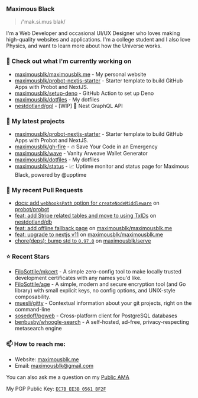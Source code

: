 ### Maximous Black

> /'mak.si.mus blak/

I'm a Web Developer and occasional UI/UX Designer who loves making high-quality websites and applications. I'm a college
student and I also love Physics, and want to learn more about how the Universe works.

### 👷 Check out what I'm currently working on

- [maximousblk/maximousblk.me](https://github.com/maximousblk/maximousblk.me) - My personal website
- [maximousblk/probot-nextjs-starter](https://github.com/maximousblk/probot-nextjs-starter) - Starter template to build GitHub Apps with Probot and NextJS.
- [maximousblk/setup-deno](https://github.com/maximousblk/setup-deno) - GitHub Action to set up Deno
- [maximousblk/dotfiles](https://github.com/maximousblk/dotfiles) - My dotfiles
- [nestdotland/gql](https://github.com/nestdotland/gql) - [WIP] 📡 Nest GraphQL API


### 🌱 My latest projects

- [maximousblk/probot-nextjs-starter](https://github.com/maximousblk/probot-nextjs-starter) - Starter template to build GitHub Apps with Probot and NextJS.
- [maximousblk/gh-fire](https://github.com/maximousblk/gh-fire) - 🔥 Save Your Code in an Emergency
- [maximousblk/wave](https://github.com/maximousblk/wave) - Vanity Arweave Wallet Generator
- [maximousblk/dotfiles](https://github.com/maximousblk/dotfiles) - My dotfiles
- [maximousblk/status](https://github.com/maximousblk/status) - 📈 Uptime monitor and status page for Maximous Black, powered by @upptime


### 🔨 My recent Pull Requests

- [docs: add `webhooksPath` option for `createNodeMiddleware`](https://github.com/probot/probot/pull/1588) on [probot/probot](https://github.com/probot/probot)
- [feat: add Stripe related tables and move to using TxIDs](https://github.com/nestdotland/db/pull/11) on [nestdotland/db](https://github.com/nestdotland/db)
- [feat: add offline fallback page](https://github.com/maximousblk/maximousblk.me/pull/182) on [maximousblk/maximousblk.me](https://github.com/maximousblk/maximousblk.me)
- [feat: upgrade to nextjs v11](https://github.com/maximousblk/maximousblk.me/pull/123) on [maximousblk/maximousblk.me](https://github.com/maximousblk/maximousblk.me)
- [chore(deps): bump std to `0.97.0`](https://github.com/maximousblk/serve/pull/3) on [maximousblk/serve](https://github.com/maximousblk/serve)


### ⭐ Recent Stars

- [FiloSottile/mkcert](https://github.com/FiloSottile/mkcert) - A simple zero-config tool to make locally trusted development certificates with any names you&#39;d like.
- [FiloSottile/age](https://github.com/FiloSottile/age) - A simple, modern and secure encryption tool (and Go library) with small explicit keys, no config options, and UNIX-style composability.
- [muesli/gitty](https://github.com/muesli/gitty) - Contextual information about your git projects, right on the command-line
- [sosedoff/pgweb](https://github.com/sosedoff/pgweb) - Cross-platform client for PostgreSQL databases
- [benbusby/whoogle-search](https://github.com/benbusby/whoogle-search) - A self-hosted, ad-free, privacy-respecting metasearch engine


### 📫 How to reach me:

- Website: [maximousblk.me](https://maximousblk.me/)
- Email: [maximousblk@gmail.com](mailto:maximousblk@gmail.com)

You can also ask me a question on my [Public
AMA](https://github.com/maximousblk/maximousblk/discussions/new?category=ama)

My PGP Public Key: [`EC7B EE3B 0561 BF2F`](https://keybase.io/maximousblk/pgp_keys.asc)
